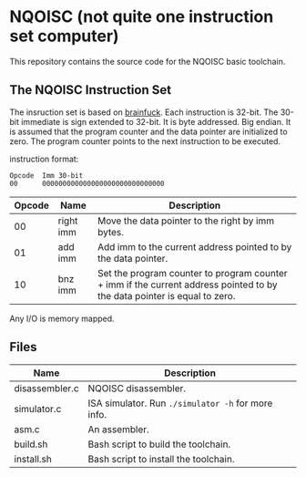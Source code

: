 # NQOISC (not quite one instruction set computer)
This repository contains the source code for the NQOISC basic toolchain.

## The NQOISC Instruction Set
The insruction set is based on [brainfuck](https://esolangs.org/wiki/Brainfuck).
Each instruction is 32-bit. The 30-bit immediate is sign extended to 32-bit.
It is byte addressed. Big endian. It is assumed that the program counter and
the data pointer are initialized to zero. The program counter points to the next
instruction to be executed.

instruction format:<br>
```
Opcode  Imm 30-bit
00      000000000000000000000000000000
```

| Opcode |  Name       |  Description                                                                      |
|--------|-------------|-----------------------------------------------------------------------------------|
| 00     |  right imm  |  Move the data pointer to the right by imm bytes.                                 |
| 01     |  add   imm  |  Add imm to the current address pointed to by the data pointer.                   |
| 10     |  bnz   imm  |  Set the program counter to program counter + imm if the current address pointed to by the data pointer is equal to zero. |

Any I/O is memory mapped.

## Files
| Name           | Description                                                 |
|----------------|-------------------------------------------------------------|
| disassembler.c | NQOISC disassembler.                                        |
| simulator.c    | ISA simulator. Run `./simulator -h` for more info.          |
| asm.c          | An assembler.                                               |
| build.sh       | Bash script to build the toolchain.                         |
| install.sh     | Bash script to install the toolchain.                       |
